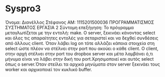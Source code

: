 # Syspro3


Όνομα: Διανέλλος Στέφανος
ΑΜ: 1115201500036
ΠΡΟΓΡΑΜΜΑΤΙΣΜΟΣ ΣΥΣΤΗΜΑΤΟΣ
ΕΡΓΑΣΙΑ 2
Σύντομη επεξήγηση:
Το πρόγραμμα μεταγλωτίζεται με την εντολή: make.
Ο server, ξεκινάει κάνοντας select και όλες τις απαραίτητες εντολές για
σεταριστεί και να δεχθεί συνδέσεις από άλλους client. Όταν λάβει log on
τότε αλλάζει κάποια στοιχεία στη select ώστε πλέον να στέλνει στην port
που ακούει ο κάθε client.
Ο client, στην αρχή στέλνει στην port του dropbox server και μέτα
λαμβάνει ό,τι μήνυμα είναι να λάβει στην δική του port.Χρησιμοποιεί και
αυτός select όπως ο server.Όταν στείλει τα αρχικά μηνύματα στον server
ξεκινάει τους worker και αρχικοποιεί τον κυκλικό buffer.
